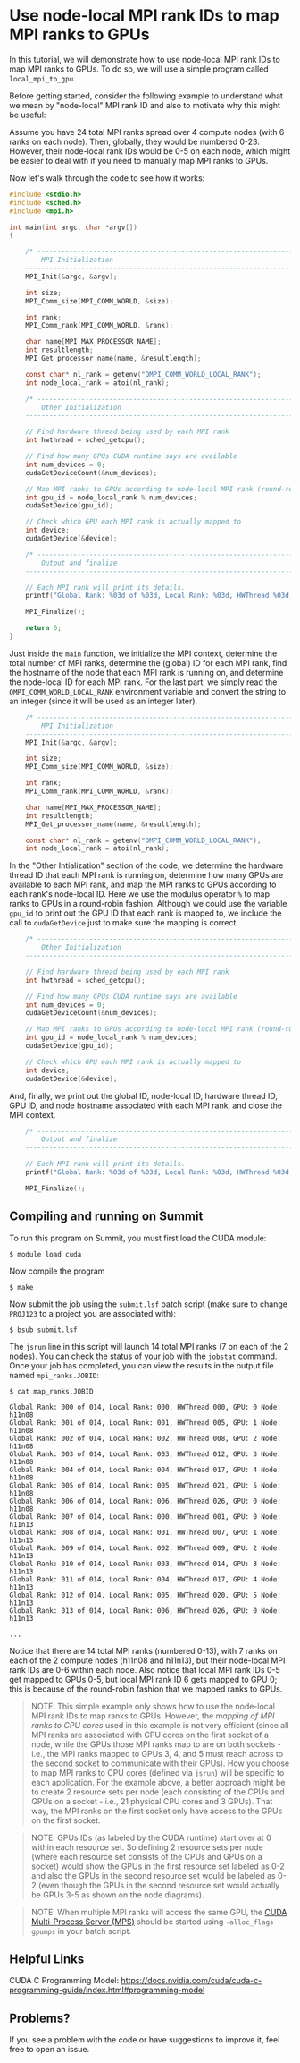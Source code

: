 # Use node-local MPI rank IDs to map MPI ranks to GPUs

In this tutorial, we will demonstrate how to use node-local MPI rank IDs to map MPI ranks to GPUs. To do so, we will use a simple program called `local_mpi_to_gpu`. 

Before getting started, consider the following example to understand what we mean by "node-local" MPI rank ID and also to motivate why this might be useful:

Assume you have 24 total MPI ranks spread over 4 compute nodes (with 6 ranks on each node). Then, globally, they would be numbered 0-23. However, their node-local rank IDs would be 0-5 on each node, which might be easier to deal with if you need to manually map MPI ranks to GPUs.

Now let's walk through the code to see how it works:

```c
#include <stdio.h>
#include <sched.h>
#include <mpi.h>

int main(int argc, char *argv[])
{

    /* -------------------------------------------------------------------------------------------
        MPI Initialization 
    --------------------------------------------------------------------------------------------*/
    MPI_Init(&argc, &argv);

    int size;
    MPI_Comm_size(MPI_COMM_WORLD, &size);

    int rank;
    MPI_Comm_rank(MPI_COMM_WORLD, &rank);

    char name[MPI_MAX_PROCESSOR_NAME];
    int resultlength;
    MPI_Get_processor_name(name, &resultlength);

    const char* nl_rank = getenv("OMPI_COMM_WORLD_LOCAL_RANK");
    int node_local_rank = atoi(nl_rank);

    /* -------------------------------------------------------------------------------------------
        Other Initialization 
    --------------------------------------------------------------------------------------------*/

    // Find hardware thread being used by each MPI rank
    int hwthread = sched_getcpu();

    // Find how many GPUs CUDA runtime says are available
    int num_devices = 0;
    cudaGetDeviceCount(&num_devices);

    // Map MPI ranks to GPUs according to node-local MPI rank (round-robin)
    int gpu_id = node_local_rank % num_devices;
    cudaSetDevice(gpu_id);

    // Check which GPU each MPI rank is actually mapped to
    int device;
    cudaGetDevice(&device);

    /* -------------------------------------------------------------------------------------------
        Output and finalize
    --------------------------------------------------------------------------------------------*/

    // Each MPI rank will print its details.
    printf("Global Rank: %03d of %03d, Local Rank: %03d, HWThread %03d, GPU: %01d Node: %s\n", rank, size, node_local_rank, hwthread, device, name);

    MPI_Finalize();

    return 0;
}
```

Just inside the `main` function, we initialize the MPI context, determine the total number of MPI ranks, determine the (global) ID for each MPI rank, find the hostname of the node that each MPI rank is running on, and determine the node-local ID for each MPI rank. For the last part, we simply read the `OMPI_COMM_WORLD_LOCAL_RANK` environment variable and convert the string to an integer (since it will be used as an integer later). 

```c
    /* -------------------------------------------------------------------------------------------
        MPI Initialization 
    --------------------------------------------------------------------------------------------*/
    MPI_Init(&argc, &argv);

    int size;
    MPI_Comm_size(MPI_COMM_WORLD, &size);

    int rank;
    MPI_Comm_rank(MPI_COMM_WORLD, &rank);

    char name[MPI_MAX_PROCESSOR_NAME];
    int resultlength;
    MPI_Get_processor_name(name, &resultlength);

    const char* nl_rank = getenv("OMPI_COMM_WORLD_LOCAL_RANK");
    int node_local_rank = atoi(nl_rank);
```

In the "Other Intialization" section of the code, we determine the hardware thread ID that each MPI rank is running on, determine how many GPUs are available to each MPI rank, and map the MPI ranks to GPUs according to each rank's node-local ID. Here we use the modulus operator `%` to map ranks to GPUs in a round-robin fashion. Although we could use the variable `gpu_id` to print out the GPU ID that each rank is mapped to, we include the call to `cudaGetDevice` just to make sure the mapping is correct.

```c
    /* -------------------------------------------------------------------------------------------
        Other Initialization 
    --------------------------------------------------------------------------------------------*/

    // Find hardware thread being used by each MPI rank
    int hwthread = sched_getcpu();

    // Find how many GPUs CUDA runtime says are available
    int num_devices = 0;
    cudaGetDeviceCount(&num_devices);

    // Map MPI ranks to GPUs according to node-local MPI rank (round-robin)
    int gpu_id = node_local_rank % num_devices;
    cudaSetDevice(gpu_id);

    // Check which GPU each MPI rank is actually mapped to
    int device;
    cudaGetDevice(&device);
```

And, finally, we print out the global ID, node-local ID, hardware thread ID, GPU ID, and node hostname  associated with each MPI rank, and close the MPI context.

```c
    /* -------------------------------------------------------------------------------------------
        Output and finalize
    --------------------------------------------------------------------------------------------*/

    // Each MPI rank will print its details.
    printf("Global Rank: %03d of %03d, Local Rank: %03d, HWThread %03d, GPU: %01d Node: %s\n", rank, size, node_local_rank, hwthread, device, name);

    MPI_Finalize();
```

## Compiling and running on Summit
To run this program on Summit, you must first load the CUDA module:

```
$ module load cuda
```

Now compile the program

```
$ make
```

Now submit the job using the `submit.lsf` batch script (make sure to change `PROJ123` to a project you are associated with):

```
$ bsub submit.lsf
```

The `jsrun` line in this script will launch 14 total MPI ranks (7 on each of the 2 nodes). You can check the status of your job with the `jobstat` command. Once your job has completed, you can view the results in the output file named `mpi_ranks.JOBID`:

```
$ cat map_ranks.JOBID

Global Rank: 000 of 014, Local Rank: 000, HWThread 000, GPU: 0 Node: h11n08
Global Rank: 001 of 014, Local Rank: 001, HWThread 005, GPU: 1 Node: h11n08
Global Rank: 002 of 014, Local Rank: 002, HWThread 008, GPU: 2 Node: h11n08
Global Rank: 003 of 014, Local Rank: 003, HWThread 012, GPU: 3 Node: h11n08
Global Rank: 004 of 014, Local Rank: 004, HWThread 017, GPU: 4 Node: h11n08
Global Rank: 005 of 014, Local Rank: 005, HWThread 021, GPU: 5 Node: h11n08
Global Rank: 006 of 014, Local Rank: 006, HWThread 026, GPU: 0 Node: h11n08
Global Rank: 007 of 014, Local Rank: 000, HWThread 001, GPU: 0 Node: h11n13
Global Rank: 008 of 014, Local Rank: 001, HWThread 007, GPU: 1 Node: h11n13
Global Rank: 009 of 014, Local Rank: 002, HWThread 009, GPU: 2 Node: h11n13
Global Rank: 010 of 014, Local Rank: 003, HWThread 014, GPU: 3 Node: h11n13
Global Rank: 011 of 014, Local Rank: 004, HWThread 017, GPU: 4 Node: h11n13
Global Rank: 012 of 014, Local Rank: 005, HWThread 020, GPU: 5 Node: h11n13
Global Rank: 013 of 014, Local Rank: 006, HWThread 026, GPU: 0 Node: h11n13

...

```

Notice that there are 14 total MPI ranks (numbered 0-13), with 7 ranks on each of the 2 compute nodes (h11n08 and h11n13), but their node-local MPI rank IDs are 0-6 within each node. Also notice that local MPI rank IDs 0-5 get mapped to GPUs 0-5, but local MPI rank ID 6 gets mapped to GPU 0; this is because of the round-robin fashion that we mapped ranks to GPUs. 

>NOTE: This simple example only shows how to use the node-local MPI rank IDs to map ranks to GPUs. However, the *mapping of MPI ranks to CPU cores* used in this example is not very efficient (since all MPI ranks are associated with CPU cores on the first socket of a node, while the GPUs those MPI ranks map to are on both sockets - i.e., the MPI ranks mapped to GPUs 3, 4, and 5 must reach across to the second socket to communicate with their GPUs). How you choose to map MPI ranks to CPU cores (defined via `jsrun`) will be specific to each application. For the example above, a better approach might be to create 2 resource sets per node (each consisting of the CPUs and GPUs on a socket - i.e., 21 physical CPU cores and 3 GPUs). That way, the MPI ranks on the first socket only have access to the GPUs on the first socket.

>NOTE: GPUs IDs (as labeled by the CUDA runtime) start over at 0 within each resource set. So defining 2 resource sets per node (where each resource set consists of the CPUs and GPUs on a socket) would show the GPUs in the first resource set labeled as 0-2 and also the GPUs in the second resource set would be labeled as 0-2 (even though the GPUs in the second resource set would actually be GPUs 3-5 as shown on the node diagrams).

>NOTE: When multiple MPI ranks will access the same GPU, the <a href="https://www.olcf.ornl.gov/for-users/system-user-guides/summit/summit-user-guide/#volta-multi-process-service">CUDA Multi-Process Server (MPS)</a> should be started using `-alloc_flags gpumps` in your batch script.

## Helpful Links

CUDA C Programming Model: <a href="https://docs.nvidia.com/cuda/cuda-c-programming-guide/index.html#programming-model">https://docs.nvidia.com/cuda/cuda-c-programming-guide/index.html#programming-model</a>

## Problems?
If you see a problem with the code or have suggestions to improve it, feel free to open an issue.


